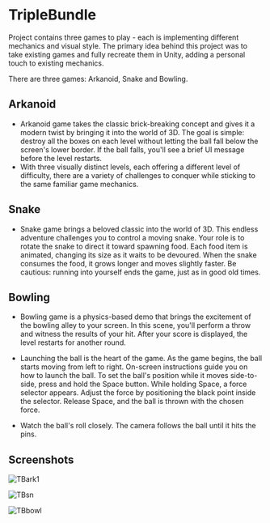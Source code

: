 # TripleBundle
Project contains three games to play - each is implementing different mechanics and visual style. The primary idea behind this project was to take existing games and fully recreate them in Unity, adding a personal touch to existing mechanics. 

There are three games: Arkanoid, Snake and Bowling.

## Arkanoid

- Arkanoid game takes the classic brick-breaking concept and gives it a modern twist by bringing it into the world of 3D. The goal is simple: destroy all the boxes on each level without letting the ball fall below the screen's lower border. If the ball falls, you'll see a brief UI message before the level restarts.
- With three visually distinct levels, each offering a different level of difficulty, there are a variety of challenges to conquer while sticking to the same familiar game mechanics.

## Snake
- Snake game brings a beloved classic into the world of 3D. This endless adventure challenges you to control a moving snake. Your role is to rotate the snake to direct it toward spawning food. Each food item is animated, changing its size as it waits to be devoured. When the snake consumes the food, it grows longer and moves slightly faster. Be cautious: running into yourself ends the game, just as in good old times.

## Bowling
- Bowling game is a physics-based demo that brings the excitement of the bowling alley to your screen. In this scene, you'll perform a throw and witness the results of your hit. After your score is displayed, the level restarts for another round.

- Launching the ball is the heart of the game. As the game begins, the ball starts moving from left to right. On-screen instructions guide you on how to launch the ball. To set the ball's position while it moves side-to-side, press and hold the Space button. While holding Space, a force selector appears. Adjust the force by positioning the black point inside the selector. Release Space, and the ball is thrown with the chosen force.

- Watch the ball's roll closely. The camera follows the ball until it hits the pins. 

## Screenshots
![TBark1](https://github.com/HornostaievPavlo/TripleBundle/assets/100617116/be0e5da6-dec8-4c39-9bbd-77cd4a37ac1a)

![TBsn](https://github.com/HornostaievPavlo/TripleBundle/assets/100617116/7f0d3b39-8cf2-4924-8922-de44fb0f6f31)

![TBbowl](https://github.com/HornostaievPavlo/TripleBundle/assets/100617116/4afd1fa3-9c1c-4c23-a248-0aa35f483438)
